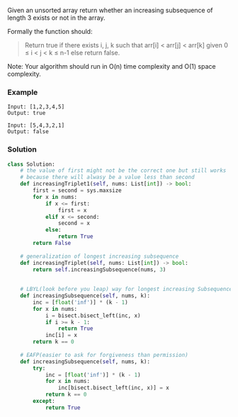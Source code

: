 Given an unsorted array return whether an increasing subsequence of length 3 exists or not in the array.

Formally the function should:

> Return true if there exists i, j, k
> such that arr[i] < arr[j] < arr[k] given 0 ≤ i < j < k ≤ n-1 else return false.

Note: Your algorithm should run in O(n) time complexity and O(1) space complexity.

### Example
```
Input: [1,2,3,4,5]
Output: true

Input: [5,4,3,2,1]
Output: false
```

### Solution

```python
class Solution: 
    # the value of first might not be the correct one but still works 
    # because there will alwasy be a value less than second  
    def increasingTriplet1(self, nums: List[int]) -> bool:
        first = second = sys.maxsize
        for x in nums:
            if x <= first:
                first = x
            elif x <= second:
                second = x
            else:
                return True
        return False
    
    # generalization of longest increasing subsequence
    def increasingTriplet(self, nums: List[int]) -> bool:
        return self.increasingSubsequence(nums, 3)
        
        
    # LBYL(look before you leap) way for longest increasing Subsequence
    def increasingSubsequence(self, nums, k):
        inc = [float('inf')] * (k - 1)
        for x in nums:
            i = bisect.bisect_left(inc, x)
            if i >= k - 1:
                return True
            inc[i] = x
        return k == 0
    
    # EAFP(easier to ask for forgiveness than permission)
    def increasingSubsequence(self, nums, k):
        try:
            inc = [float('inf')] * (k - 1)
            for x in nums:
                inc[bisect.bisect_left(inc, x)] = x
            return k == 0
        except:
            return True
```
